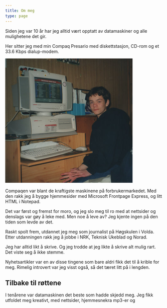```yaml
---
title: Om meg
type: page
---
```


Siden jeg var 10 år har jeg alltid vært opptatt av datamaskiner og alle mulighetene det gir.

Her sitter jeg med min Compaq Presario med diskettstasjon, CD-rom og et 33.6 Kbps dialup-modem.

![Jeg som 11 åring foran en gammel datamaskin fra 90-tallet](/images/page/lillo-compaq.jpg)

Compaqen var blant de kraftigste maskinene på forbrukermarkedet. Med den rakk jeg å bygge hjemmesider med Microsoft Frontpage Express, og litt HTML i Notepad.

Det var først og fremst for moro, og jeg slo meg til ro med at nettsider og denslags var gøy å leke med. Men noe å leve av? Jeg kjente ingen på den tiden som levde av det.

Raskt spolt frem, utdannet jeg meg som journalist på Høgskulen i Volda. Etter utdanningen rakk jeg å jobbe i NRK, Teknisk Ukeblad og Norad.

Jeg har alltid likt å skrive. Og jeg trodde at jeg likte å skrive alt mulig rart. Det viste seg å ikke stemme.

Nyhetsartikler var en av disse tingene som bare aldri fikk det til å krible for meg. Rimelig introvert var jeg visst også, så det tæret litt på i lengden.

## Tilbake til røttene

I tenårene var datamaskinen det beste som hadde skjedd meg. Jeg fikk utfoldet meg kreativt, med nettsider, hjemmesnekra mp3-er og
